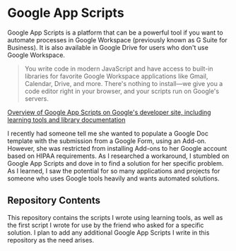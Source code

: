 # Google App Scripts

Google App Scripts is a platform that can be a powerful tool if you want to automate processes in Google Workspace (previously known as G Suite for Business). It is also available in Google Drive for users who don't use Google Workspace.

>You write code in modern JavaScript and have access to built-in libraries for favorite Google Workspace applications like Gmail, Calendar, Drive, and more. There's nothing to install—we give you a code editor right in your browser, and your scripts run on Google's servers.

[Overview of Google App Scripts on Google's developer site, including learning tools and library documentation](https://developers.google.com/apps-script/overview)

I recently had someone tell me she wanted to populate a Google Doc template with the submission from a Google Form, using an Add-on. However, she was restricted from installing Add-ons to her Google account based on HIPAA requirements. As I researched a workaround, I stumbled on Google App Scripts and dove in to find a solution for her specific problem. As I learned, I saw the potential for so many applications and projects for someone who uses Google tools heavily and wants  automated solutions.

## Repository Contents

This repository contains the scripts I wrote using learning tools, as well as the first script I wrote for use by the friend who asked for a specific solution. I plan to add any additional Google App Scripts I write in this repository as the need arises.
